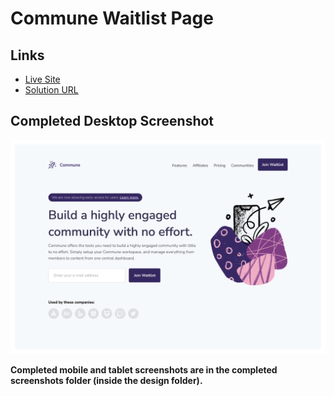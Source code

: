 # Commune Waitlist Page

## Links
- [Live Site](https://commune-waitlist-page-nkhatri7.netlify.app/)
- [Solution URL](https://www.codewell.cc/challenges/commune-waitlist-page--608d9565747bad001532bd64/solution/621f6fa91fa95910c7bf915a)

## Completed Desktop Screenshot
![](./Design/Completed-Screenshots/Completed-Desktop.png)

**Completed mobile and tablet screenshots are in the completed screenshots folder (inside the design folder).**
